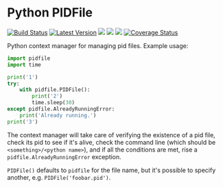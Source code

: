 Python PIDFile
==============

[![Build Status](https://travis-ci.org/CostantinoGrana/python-pidfile.svg?branch=master)](https://travis-ci.org/CostantinoGrana/python-pidfile)
[![Latest Version](https://img.shields.io/pypi/v/python-pidfile.svg)](https://pypi.python.org/pypi/python-pidfile/)
[![](https://img.shields.io/pypi/wheel/python-pidfile.svg)](https://pypi.python.org/pypi/python-pidfile/)
[![](https://img.shields.io/pypi/pyversions/python-pidfile.svg)](https://pypi.python.org/pypi/python-pidfile/)
[![](https://img.shields.io/pypi/l/python-pidfile.svg)](https://pypi.python.org/pypi/python-pidfile/)
[![Coverage Status](https://coveralls.io/repos/github/CostantinoGrana/python-pidfile/badge.svg?branch=master)](https://coveralls.io/github/CostantinoGrana/python-pidfile?branch=master)

Python context manager for managing pid files. Example usage:

```python
import pidfile
import time

print('1')
try:
    with pidfile.PIDFile():
        print('2')
        time.sleep(30)
except pidfile.AlreadyRunningError:
    print('Already running.')
print('3')
```

The context manager will take care of verifying the existence of a pid file,
check its pid to see if it's alive, check the command line (which should be `<something>/<python name>`), and
if all the conditions are met, rise a `pidfile.AlreadyRunningError` exception.

`PIDFile()` defaults to `pidfile` for the file name, but it's possible to specify another, e.g. `PIDFile('foobar.pid')`.
